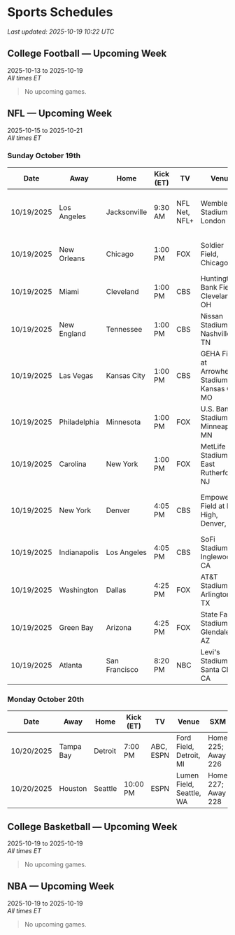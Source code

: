 # Sports Schedules

_Last updated: 2025-10-19 10:22 UTC_

## College Football — Upcoming Week
2025-10-13 to 2025-10-19  
_All times ET_  

> No upcoming games.

## NFL — Upcoming Week
2025-10-15 to 2025-10-21  
_All times ET_  

### Sunday October 19th

| Date | Away | Home | Kick (ET) | TV | Venue | SXM | Spread | Total |
| --- | --- | --- | --- | --- | --- | --- | --- | --- |
| 10/19/2025 | Los Angeles | Jacksonville | 9:30 AM | NFL Net, NFL+ | Wembley Stadium, London | Home 227; Away 380 / 380 | LAR -3.5 | 44.5 |
| 10/19/2025 | New Orleans | Chicago | 1:00 PM | FOX | Soldier Field, Chicago, IL | Home 229; Away 382 | CHI -4.5 | 44.5 |
| 10/19/2025 | Miami | Cleveland | 1:00 PM | CBS | Huntington Bank Field, Cleveland, OH | Home 226; Away 383 | CLE -2.5 | 34.5 |
| 10/19/2025 | New England | Tennessee | 1:00 PM | CBS | Nissan Stadium, Nashville, TN | Home 231; Away 386 | NE -6.5 | 42.5 |
| 10/19/2025 | Las Vegas | Kansas City | 1:00 PM | CBS | GEHA Field at Arrowhead Stadium, Kansas City, MO | Home 225; Away 381 | KC -11.5 | 45.5 |
| 10/19/2025 | Philadelphia | Minnesota | 1:00 PM | FOX | U.S. Bank Stadium, Minneapolis, MN | Home 228; Away 384 | PHI -2.5 | 43.5 |
| 10/19/2025 | Carolina | New York | 1:00 PM | FOX | MetLife Stadium, East Rutherford, NJ | Home 230; Away 385 | CAR -1.5 | 41.5 |
| 10/19/2025 | New York | Denver | 4:05 PM | CBS | Empower Field at Mile High, Denver, CO | Home 232; Away 385 / 387 | DEN -7.5 | 40.5 |
| 10/19/2025 | Indianapolis | Los Angeles | 4:05 PM | CBS | SoFi Stadium, Inglewood, CA | Home 227; Away 380 | LAC -2.5 | 48.5 |
| 10/19/2025 | Washington | Dallas | 4:25 PM | FOX | AT&T Stadium, Arlington, TX | Home 226; Away 382 | DAL -1.5 | 54.5 |
| 10/19/2025 | Green Bay | Arizona | 4:25 PM | FOX | State Farm Stadium, Glendale, AZ | Home 225; Away 381 | GB -7.5 | 44.5 |
| 10/19/2025 | Atlanta | San Francisco | 8:20 PM | NBC | Levi's Stadium, Santa Clara, CA | Home 225; Away 226 | SF -2.5 | 47.5 |

### Monday October 20th

| Date | Away | Home | Kick (ET) | TV | Venue | SXM | Spread | Total |
| --- | --- | --- | --- | --- | --- | --- | --- | --- |
| 10/20/2025 | Tampa Bay | Detroit | 7:00 PM | ABC, ESPN | Ford Field, Detroit, MI | Home 225; Away 226 | DET -6.5 | 53.5 |
| 10/20/2025 | Houston | Seattle | 10:00 PM | ESPN | Lumen Field, Seattle, WA | Home 227; Away 228 | SEA -3.5 | 41.5 |

## College Basketball — Upcoming Week
2025-10-19 to 2025-10-19  
_All times ET_  

> No upcoming games.

## NBA — Upcoming Week
2025-10-19 to 2025-10-19  
_All times ET_  

> No upcoming games.
